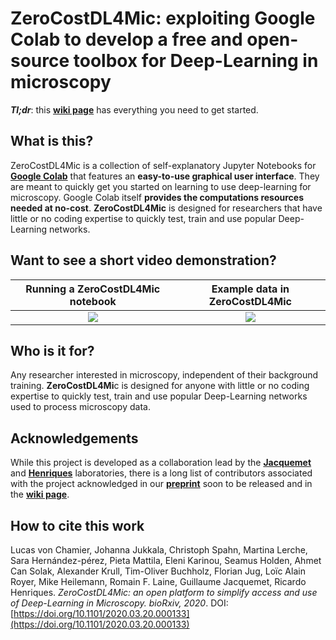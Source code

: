 # ZeroCostDL4Mic: exploiting Google Colab to develop a free and open-source toolbox for Deep-Learning in microscopy

_**Tl;dr**_: this [**wiki page**][wikiPage] has everything you need to get started.

## What is this?

ZeroCostDL4Mic is a collection of self-explanatory Jupyter Notebooks for [**Google Colab**][1] that features an **easy-to-use graphical user interface**. They are meant to quickly get you started on learning to use deep-learning for microscopy. Google Colab itself **provides the computations resources needed at no-cost**. **ZeroCostDL4Mic** is designed for researchers that have little or no coding expertise to quickly test, train and use popular Deep-Learning networks.

## Want to see a short video demonstration?

| Running a ZeroCostDL4Mic notebook | Example data in ZeroCostDL4Mic |
|:-:|:-:|
| [![](https://github.com/HenriquesLab/ZeroCostDL4Mic/blob/master/Wiki_files/ZeroCostDL4Mic_SuppVideo1_Running_a_notebook.jpg)](https://youtu.be/GzD2gamVNHI) | [![](https://github.com/HenriquesLab/ZeroCostDL4Mic/blob/master/Wiki_files/ZeroCostDL4Mic_SuppVideo2_Analysis_of_example_data.jpg)](https://youtu.be/hh2I5xJH67k) |

## Who is it for?

Any researcher interested in microscopy, independent of their background training. **ZeroCostDL4Mi**c is designed for anyone with little or no coding expertise to quickly test, train and use popular Deep-Learning networks used to process microscopy data.

## Acknowledgements

While this project is developed as a collaboration lead by the [**Jacquemet**][6] and [**Henriques**][5] laboratories, there is a long list of contributors associated with the project acknowledged in our [**preprint**](https://www.biorxiv.org/content/10.1101/2020.03.20.000133v1) soon to be released and in the [**wiki page**][wikiPage].

## How to cite this work

Lucas von Chamier, Johanna Jukkala, Christoph Spahn, Martina Lerche, Sara Hernández-pérez, Pieta Mattila, Eleni Karinou, Seamus Holden, Ahmet Can Solak, Alexander Krull, Tim-Oliver Buchholz, Florian Jug, Loïc Alain Royer, Mike Heilemann, Romain F. Laine, Guillaume Jacquemet, Ricardo Henriques. _ZeroCostDL4Mic: an open platform to simplify access and use of Deep-Learning in Microscopy. bioRxiv, 2020_. DOI: [https://doi.org/10.1101/2020.03.20.000133](https://doi.org/10.1101/2020.03.20.000133)

  [1]: https://colab.research.google.com/notebooks/intro.ipynb
  [2]: https://twitter.com/guijacquemet
  [3]: https://twitter.com/LaineBioImaging
  [4]: https://twitter.com/HenriquesLab
  [5]: https://henriqueslab.github.io/
  [6]: https://cellmig.org/
  [7]: https://github.com/HenriquesLab/ZeroCostDL4Mic/blob/master/Wiki_files/ColabPaperFigure1_v4.png
  [8]: https://github.com/HenriquesLab/ZeroCostDL4Mic/blob/master/Wiki_files/VideoDemoScreenshot1.png
  [wikiPage]: https://github.com/HenriquesLab/DeepLearning_Collab/wiki
